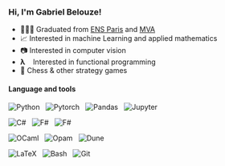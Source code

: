 ### Hi, I'm Gabriel Belouze!

<!--
**gbelouze/gbelouze** is a ✨ _special_ ✨ repository because its `README.md` (this file) appears on your GitHub profile.

Here are some ideas to get you started:

- 🔭 I’m currently working on ...
- 🌱 I’m currently learning ...
- 👯 I’m looking to collaborate on ...
- 🤔 I’m looking for help with ...
- 💬 Ask me about ...
- 📫 How to reach me: ...
- 😄 Pronouns: ...
- ⚡ Fun fact: ...
-->

- 🧑🏼‍🎓 Graduated from [ENS Paris](https://www.ens.psl.eu/en) and [MVA](https://www.master-mva.com/)
- 📈 Interested in machine Learning and applied mathematics
- 📷 Interested in computer vision
-  **λ** &nbsp; &nbsp;Interested in functional programming
- 🎲 Chess & other strategy games

#### Language and tools

![Python](https://img.shields.io/badge/lang-Python-blueviolet?logo=python&logoColor=yellow&style=for-the-badge)&nbsp;&nbsp;
![Pytorch](https://img.shields.io/badge/lib-Pytorch-blueviolet?logo=pytorch&logoColor=orange&style=for-the-badge)&nbsp;&nbsp;
![Pandas](https://img.shields.io/badge/lib-Pandas-blueviolet?logo=pandas&logoColor=orange&style=for-the-badge)&nbsp;&nbsp;
![Jupyter](https://img.shields.io/badge/tool-Jupyter-blueviolet?logo=jupyter&logoColor=orange&style=for-the-badge)

![C#](https://img.shields.io/badge/lang-C%23-bluered?logo=c-sharp&logoColor=orange&style=for-the-badge)&nbsp;&nbsp;
![F#](https://img.shields.io/badge/lang-F%23-bluered?style=for-the-badge&logoColor=orange)&nbsp;&nbsp;
![F#](https://img.shields.io/badge/tool-VS-bluered?logo=visual-studio&style=for-the-badge&logoColor=orange)&nbsp;&nbsp;

![OCaml](https://img.shields.io/badge/lang-OCaml-blue?logo=ocaml&logoColor=orange&style=for-the-badge)&nbsp;&nbsp;
![Opam](https://img.shields.io/badge/tool-Opam-blue?logo=opam&logoColor=orange&style=for-the-badge)&nbsp;&nbsp;
![Dune](https://img.shields.io/badge/tool-Dune-blue?logo=dune&logoColor=orange&style=for-the-badge)&nbsp;&nbsp;

![LaTeX](https://img.shields.io/badge/tool-LaTeX-green?logo=latex&logoColor=red&style=for-the-badge)&nbsp;&nbsp;
![Bash](https://img.shields.io/badge/tool-Bash-green?logo=gnu-bash&logoColor=red&style=for-the-badge)&nbsp;&nbsp;
![Git](https://img.shields.io/badge/tool-Git-green?logo=git&logoColor=red&style=for-the-badge)&nbsp;&nbsp;
